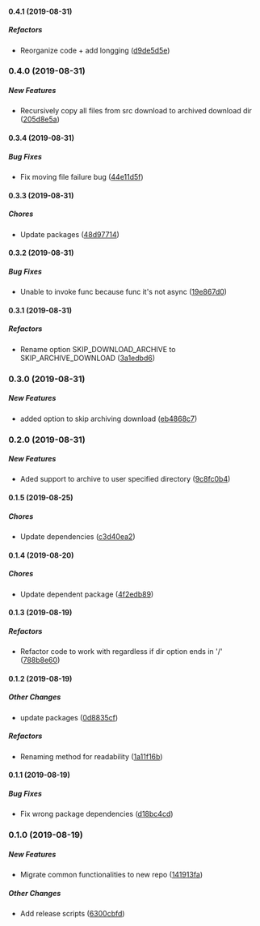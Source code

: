 #### 0.4.1 (2019-08-31)

##### Refactors

*  Reorganize code + add longging ([d9de5d5e](https://github.com/wchen02/apify-etl-lib/commit/d9de5d5edd5d8b8148dee6827cbd8d85648a5705))

### 0.4.0 (2019-08-31)

##### New Features

*  Recursively copy all files from src download to archived download dir ([205d8e5a](https://github.com/wchen02/apify-etl-lib/commit/205d8e5adc3ef3f5017d2465404276aace098ed2))

#### 0.3.4 (2019-08-31)

##### Bug Fixes

*  Fix moving file failure bug ([44e11d5f](https://github.com/wchen02/apify-etl-lib/commit/44e11d5fe48375aa5b74fdde8d27621ddc8ef909))

#### 0.3.3 (2019-08-31)

##### Chores

*  Update packages ([48d97714](https://github.com/wchen02/apify-etl-lib/commit/48d97714a3b52ea1c2e5b8f4536072a5ea3676a1))

#### 0.3.2 (2019-08-31)

##### Bug Fixes

*  Unable to invoke func because func it's not async ([19e867d0](https://github.com/wchen02/apify-etl-lib/commit/19e867d07e3c9fb31d4fba5eb45259c7d05c9198))

#### 0.3.1 (2019-08-31)

##### Refactors

*  Rename option SKIP_DOWNLOAD_ARCHIVE to SKIP_ARCHIVE_DOWNLOAD ([3a1edbd6](https://github.com/wchen02/apify-etl-lib/commit/3a1edbd62b83edc5b9d1a34255537697ea63bb10))

### 0.3.0 (2019-08-31)

##### New Features

*  added option to skip archiving download ([eb4868c7](https://github.com/wchen02/apify-etl-lib/commit/eb4868c74eabb63b234a73a95dd4558c59f05dd4))

### 0.2.0 (2019-08-31)

##### New Features

*  Aded support to archive to user specified directory ([9c8fc0b4](https://github.com/wchen02/apify-etl-lib/commit/9c8fc0b420fba9b7c93d9d9b13596b91d05f60e4))

#### 0.1.5 (2019-08-25)

##### Chores

*  Update dependencies ([c3d40ea2](https://github.com/wchen02/apify-etl-lib/commit/c3d40ea2984c252e97fc4248eb6b41e9c8f2ed48))

#### 0.1.4 (2019-08-20)

##### Chores

*  Update dependent package ([4f2edb89](https://github.com/wchen02/apify-etl-lib/commit/4f2edb89920eeeebb0ab57bd2046eb5c23d95ede))

#### 0.1.3 (2019-08-19)

##### Refactors

*  Refactor code to work with regardless if dir option ends in '/' ([788b8e60](https://github.com/wchen02/apify-etl-lib/commit/788b8e6006e42cf6fd092a6aacc30bcf93763f7f))

#### 0.1.2 (2019-08-19)

##### Other Changes

*  update packages ([0d8835cf](https://github.com/wchen02/apify-etl-lib/commit/0d8835cfd4dfdcd4a27adc0930f2f6ff2036984a))

##### Refactors

*  Renaming method for readability ([1a11f16b](https://github.com/wchen02/apify-etl-lib/commit/1a11f16bd80682b2c79ad05f70278cb974ba1901))

#### 0.1.1 (2019-08-19)

##### Bug Fixes

*  Fix wrong package dependencies ([d18bc4cd](https://github.com/wchen02/apify-etl-lib/commit/d18bc4cdee4575285ead0f0ff5e519c6b2504bb5))

### 0.1.0 (2019-08-19)

##### New Features

*  Migrate common functionalities to new repo ([141913fa](https://github.com/wchen02/apify-etl-lib/commit/141913facc28d4046578fcfb63a0ee1fc089e2a3))

##### Other Changes

*  Add release scripts ([6300cbfd](https://github.com/wchen02/apify-etl-lib/commit/6300cbfdaf5195cb9da161bee265701d433bcee3))


